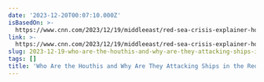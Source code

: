 ```yaml
---
date: '2023-12-20T00:07:10.000Z'
isBasedOn: >-
  https://www.cnn.com/2023/12/19/middleeast/red-sea-crisis-explainer-houthi-yemen-israel-intl/index.html?utm_source=pocket-newtab-en-us
link: >-
  https://www.cnn.com/2023/12/19/middleeast/red-sea-crisis-explainer-houthi-yemen-israel-intl/index.html?utm_source=pocket-newtab-en-us
slug: 2023-12-19-who-are-the-houthis-and-why-are-they-attacking-ships-in-the-red-sea
tags: []
title: 'Who Are the Houthis and Why Are They Attacking Ships in the Red Sea? '
---
```


